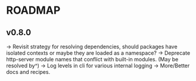 # ROADMAP

## v0.8.0
-> Revisit strategy for resolving dependencies, should packages have isolated contexts or maybe they are loaded as a namespace?
-> Deprecate http-server module names that conflict with built-in modules. (May be resolved by^)
-> Log levels in cli for various internal logging
-> More/Better docs and recipes.

